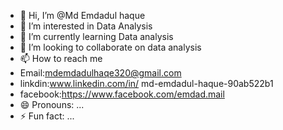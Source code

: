 - 👋 Hi, I’m @Md Emdadul haque
- 👀 I’m interested in Data Analysis
- 🌱 I’m currently learning Data analysis
- 💞️ I’m looking to collaborate on data analysis
- 📫 How to reach me
- Email:mdemdadulhaqe320@gmail.com
- linkdin:www.linkedin.com/in/
md-emdadul-haque-90ab522b1
- facebook:https://www.facebook.com/emdad.mail
- 😄 Pronouns: ...
- ⚡ Fun fact: ...

<!---
Emdad12/Emdad12 is a ✨ special ✨ repository because its `README.md` (this file) appears on your GitHub profile.
You can click the Preview link to take a look at your changes.
--->
